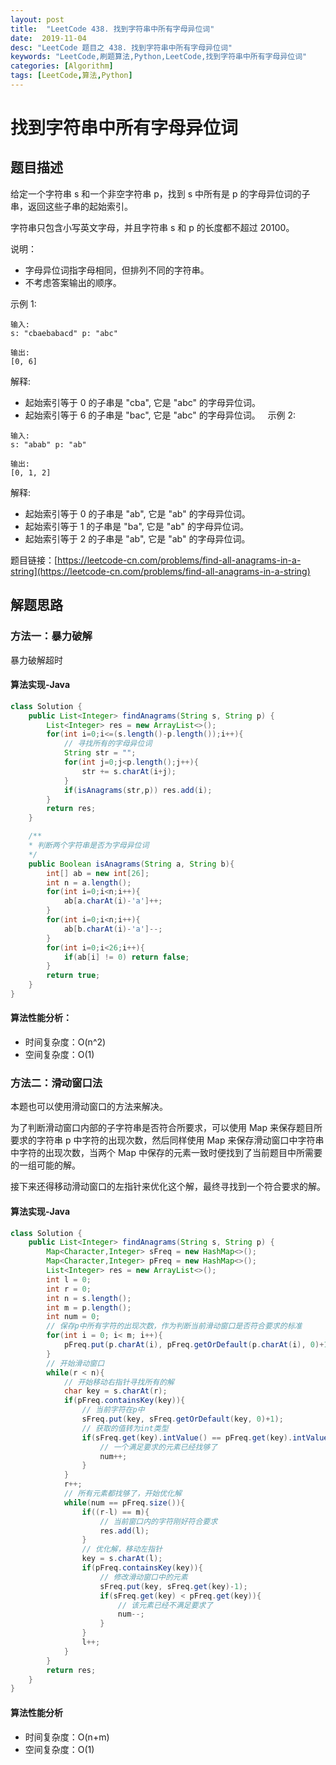 ```yaml
---
layout: post
title:  "LeetCode 438. 找到字符串中所有字母异位词"
date:  2019-11-04
desc: "LeetCode 题目之 438. 找到字符串中所有字母异位词"
keywords: "LeetCode,刷题算法,Python,LeetCode,找到字符串中所有字母异位词"
categories: [Algorithm]
tags: [LeetCode,算法,Python]
---
```

# 找到字符串中所有字母异位词

## 题目描述

给定一个字符串 s 和一个非空字符串 p，找到 s 中所有是 p 的字母异位词的子串，返回这些子串的起始索引。

字符串只包含小写英文字母，并且字符串 s 和 p 的长度都不超过 20100。

说明：

- 字母异位词指字母相同，但排列不同的字符串。
- 不考虑答案输出的顺序。

示例 1:

```
输入:
s: "cbaebabacd" p: "abc"

输出:
[0, 6]
```

解释:
- 起始索引等于 0 的子串是 "cba", 它是 "abc" 的字母异位词。
- 起始索引等于 6 的子串是 "bac", 它是 "abc" 的字母异位词。
 
示例 2:

```
输入:
s: "abab" p: "ab"

输出:
[0, 1, 2]
```

解释:

- 起始索引等于 0 的子串是 "ab", 它是 "ab" 的字母异位词。
- 起始索引等于 1 的子串是 "ba", 它是 "ab" 的字母异位词。
- 起始索引等于 2 的子串是 "ab", 它是 "ab" 的字母异位词。


题目链接：[https://leetcode-cn.com/problems/find-all-anagrams-in-a-string](https://leetcode-cn.com/problems/find-all-anagrams-in-a-string)

## 解题思路

### 方法一：暴力破解

暴力破解超时

#### 算法实现-Java

```java
class Solution {
    public List<Integer> findAnagrams(String s, String p) {
        List<Integer> res = new ArrayList<>();
        for(int i=0;i<=(s.length()-p.length());i++){
            // 寻找所有的字母异位词
            String str = "";
            for(int j=0;j<p.length();j++){
                str += s.charAt(i+j);
            }
            if(isAnagrams(str,p)) res.add(i);
        }
        return res;
    }

    /**
    * 判断两个字符串是否为字母异位词
    */
    public Boolean isAnagrams(String a, String b){
        int[] ab = new int[26];
        int n = a.length();
        for(int i=0;i<n;i++){
            ab[a.charAt(i)-'a']++;
        }
        for(int i=0;i<n;i++){
            ab[b.charAt(i)-'a']--;
        }
        for(int i=0;i<26;i++){
            if(ab[i] != 0) return false;
        }
        return true;
    }
}
```

#### 算法性能分析：

- 时间复杂度：O(n^2)
- 空间复杂度：O(1)

### 方法二：滑动窗口法

本题也可以使用滑动窗口的方法来解决。

为了判断滑动窗口内部的子字符串是否符合所要求，可以使用 Map 来保存题目所要求的字符串 p 中字符的出现次数，然后同样使用 Map 来保存滑动窗口中字符串中字符的出现次数，当两个 Map 中保存的元素一致时便找到了当前题目中所需要的一组可能的解。

接下来还得移动滑动窗口的左指针来优化这个解，最终寻找到一个符合要求的解。

#### 算法实现-Java

```java
class Solution {
    public List<Integer> findAnagrams(String s, String p) {
        Map<Character,Integer> sFreq = new HashMap<>();
        Map<Character,Integer> pFreq = new HashMap<>();
        List<Integer> res = new ArrayList<>();
        int l = 0;
        int r = 0;
        int n = s.length();
        int m = p.length();
        int num = 0;
        // 保存p中所有字符的出现次数，作为判断当前滑动窗口是否符合要求的标准
        for(int i = 0; i< m; i++){
            pFreq.put(p.charAt(i), pFreq.getOrDefault(p.charAt(i), 0)+1);
        }
        // 开始滑动窗口
        while(r < n){
            // 开始移动右指针寻找所有的解
            char key = s.charAt(r);
            if(pFreq.containsKey(key)){
                // 当前字符在p中
                sFreq.put(key, sFreq.getOrDefault(key, 0)+1);
                // 获取的值转为int类型
                if(sFreq.get(key).intValue() == pFreq.get(key).intValue()){
                    // 一个满足要求的元素已经找够了
                    num++;
                }
            }
            r++;
            // 所有元素都找够了，开始优化解
            while(num == pFreq.size()){
                if((r-l) == m){
                    // 当前窗口内的字符刚好符合要求
                    res.add(l);
                }
                // 优化解，移动左指针
                key = s.charAt(l);
                if(pFreq.containsKey(key)){
                    // 修改滑动窗口中的元素
                    sFreq.put(key, sFreq.get(key)-1);
                    if(sFreq.get(key) < pFreq.get(key)){
                        // 该元素已经不满足要求了
                        num--;
                    }
                }
                l++;
            }
        }
        return res;
    }
}
```

#### 算法性能分析

- 时间复杂度：O(n+m)
- 空间复杂度：O(1)